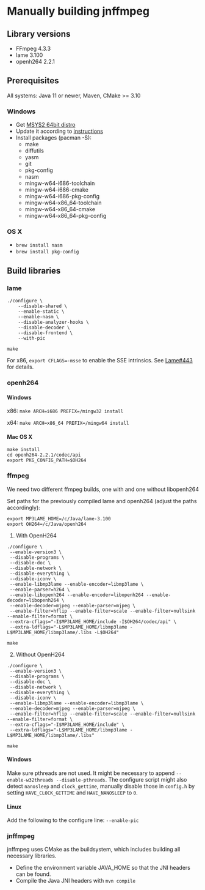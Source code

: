 ﻿Manually building jnffmpeg
==========================

Library versions
----------------
- FFmpeg 4.3.3
- lame 3.100
- openh264 2.2.1

Prerequisites
-------------
All systems: Java 11 or newer, Maven, CMake >= 3.10

### Windows
- Get [MSYS2 64bit distro](http://www.msys2.org/)
- Update it according to [instructions](https://www.msys2.org/wiki/MSYS2-installation/)
- Install packages (pacman -S):
  - make
  - diffutils
  - yasm
  - git
  - pkg-config
  - nasm
  - mingw-w64-i686-toolchain
  - mingw-w64-i686-cmake
  - mingw-w64-i686-pkg-config
  - mingw-w64-x86_64-toolchain
  - mingw-w64-x86_64-cmake
  - mingw-w64-x86_64-pkg-config


### OS X
- `brew install nasm`
- `brew install pkg-config`


Build libraries
---------------
### lame

```
./configure \
    --disable-shared \
    --enable-static \
    --enable-nasm \
    --disable-analyzer-hooks \
    --disable-decoder \
    --disable-frontend \
    --with-pic

make
```

For x86, `export CFLAGS=-msse` to enable the SSE intrinsics.
See [Lame#443](https://sourceforge.net/p/lame/bugs/443/) for details.

### openh264

#### Windows
x86:
`make ARCH=i686 PREFIX=/mingw32 install`

x64:
`make ARCH=x86_64 PREFIX=/mingw64 install`

#### Mac OS X
```
make install
cd openh264-2.2.1/codec/api
export PKG_CONFIG_PATH=$OH264
```

### ffmpeg
We need two different ffmpeg builds, one with and one without libopenh264

Set paths for the previously compiled lame and openh264
(adjust the paths accordingly):
```
export MP3LAME_HOME=/c/Java/lame-3.100
export OH264=/c/Java/openh264
```

1) With OpenH264
```
./configure \
 --enable-version3 \
 --disable-programs \
 --disable-doc \
 --disable-network \
 --disable-everything \
 --disable-iconv \
 --enable-libmp3lame --enable-encoder=libmp3lame \
 --enable-parser=h264 \
 --enable-libopenh264 --enable-encoder=libopenh264 --enable-decoder=libopenh264 \
 --enable-decoder=mjpeg --enable-parser=mjpeg \
 --enable-filter=hflip --enable-filter=scale --enable-filter=nullsink --enable-filter=format \
 --extra-cflags="-I$MP3LAME_HOME/include -I$OH264/codec/api" \
 --extra-ldflags="-L$MP3LAME_HOME/libmp3lame -L$MP3LAME_HOME/libmp3lame/.libs -L$OH264"

make
```

2) Without OpenH264
```
./configure \
 --enable-version3 \
 --disable-programs \
 --disable-doc \
 --disable-network \
 --disable-everything \
 --disable-iconv \
 --enable-libmp3lame --enable-encoder=libmp3lame \
 --enable-decoder=mjpeg --enable-parser=mjpeg \
 --enable-filter=hflip --enable-filter=scale --enable-filter=nullsink --enable-filter=format \
 --extra-cflags="-I$MP3LAME_HOME/include" \
 --extra-ldflags="-L$MP3LAME_HOME/libmp3lame -L$MP3LAME_HOME/libmp3lame/.libs"

make
```

#### Windows
Make sure pthreads are not used. It might be necessary to append
`--enable-w32threads --disable-pthreads`. The configure script might also
detect `nanosleep` and `clock_gettime`, manually disable those in `config.h`
by setting `HAVE_CLOCK_GETTIME` and `HAVE_NANOSLEEP` to `0`.

#### Linux
Add the following to the configure line:
`--enable-pic`


### jnffmpeg
jnffmpeg uses CMake as the buildsystem, which includes building all necessary
libraries.
- Define the environment variable JAVA_HOME so that the JNI headers can be found.
- Compile the Java JNI headers with `mvn compile`
